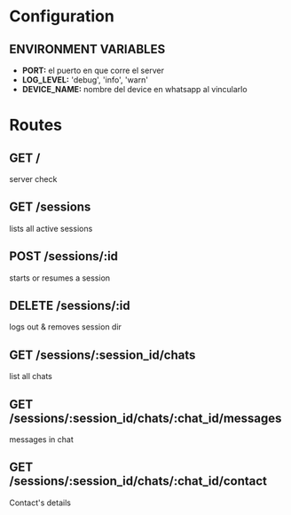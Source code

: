 # Configuration

## ENVIRONMENT VARIABLES
- **PORT:** el puerto en que corre el server
- **LOG_LEVEL:** 'debug', 'info', 'warn'
- **DEVICE_NAME:** nombre del device en whatsapp al vincularlo

# Routes

## GET /
server check

## GET /sessions
lists all active sessions

## POST /sessions/:id
starts or resumes a session

## DELETE /sessions/:id
logs out & removes session dir

## GET /sessions/:session_id/chats
list all chats

## GET /sessions/:session_id/chats/:chat_id/messages
messages in chat

## GET /sessions/:session_id/chats/:chat_id/contact
Contact's details
